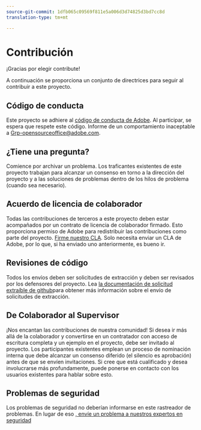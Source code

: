 ```yaml
---
source-git-commit: 1dfb065c09569f811e5a006d3d74825d3bd7cc8d
translation-type: tm+mt

---
```

# Contribución

¡Gracias por elegir contribute!

A continuación se proporciona un conjunto de directrices para seguir al contribuir a este proyecto.

## Código de conducta

Este proyecto se adhiere al [código de conducta de Adobe](code-of-conduct.md). Al participar, se espera que respete este código. Informe de un comportamiento inaceptable a
[Grp-opensourceoffice@adobe.com](mailto:Grp-opensourceoffice@adobe.com).

## ¿Tiene una pregunta?

Comience por archivar un problema. Los traficantes existentes de este proyecto trabajan para alcanzar
un consenso en torno a la dirección del proyecto y a las soluciones de problemas dentro de los hilos
de problema (cuando sea necesario).

## Acuerdo de licencia de colaborador

Todas las contribuciones de terceros a este proyecto deben estar acompañados por un contrato de licencia de colaborador
firmado. Esto proporciona permiso de Adobe para redistribuir las contribuciones
como parte del proyecto. [Firme nuestro CLA](http://opensource.adobe.com/cla.html). Solo necesita enviar un CLA de Adobe, por lo que, si ha enviado uno anteriormente,
es bueno ir.

## Revisiones de código

Todos los envíos deben ser solicitudes de extracción y deben ser revisados
por los defensores del proyecto. Lea [la documentación
de solicitud extraíble de github](https://help.github.com/articles/about-pull-requests/)para obtener más información sobre el envío de solicitudes de extracción.

<!--
Lastly, please follow the [pull request template](PULL_REQUEST_TEMPLATE.md) when
submitting a pull request!
-->

## De Colaborador al Supervisor

¡Nos encantan las contribuciones de nuestra comunidad! Si desea ir más allá de la colaborador
y convertirse en un contratador con acceso de escritura completa y un ejemplo en el proyecto, debe
ser invitado al proyecto. Los participantes existentes emplean un proceso de nominación
interna que debe alcanzar un consenso diferido (el silencio es aprobación) antes de que se envíen invitaciones. Si cree que está cualificado y desea involucrarse más profundamente,
puede ponerse en contacto con los usuarios existentes para hablar sobre esto.

## Problemas de seguridad

Los problemas de seguridad no deberían informarse en este rastreador de problemas. En lugar de eso [, envíe un problema a nuestros expertos en seguridad](https://helpx.adobe.com/security/alertus.html)
